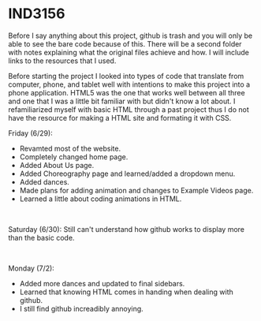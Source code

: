 # IND3156
Before I say anything about this project, github is trash and you will only be able to see the bare code because of this. There will be a second folder with notes explaining what the original files achieve and how. I will include links to the resources that I used.

Before starting the project I looked into types of code that translate from computer, phone, and tablet well with intentions to make this project into a phone application. HTML5 was the one that works well between all three and one that I was a little bit familiar with but didn't know a lot about. I refamiliarized myself with basic HTML through a past project thus I do not have the resource for making a HTML site and formating it with CSS. 

Friday (6/29): 
<ul>
	<li>Revamted most of the website.</li>
	<li>Completely changed home page.</li>
	<li>Added About Us page.</li>
	<li>Added Choreography page and learned/added a dropdown menu.</li>
	<li>Added dances.</li>
	<li>Made plans for adding animation and changes to Example Videos page.</li>
	<li>Learned a little about coding animations in HTML.</li>
</ul>			
<p>&emsp;</p>
Saturday (6/30): Still can't understand how github works to display more than the basic code.
<p>&emsp;</p>
Monday (7/2): 
<ul>
	<li>Added more dances and updated to final sidebars.</li>
	<li>Learned that knowing HTML comes in handing when dealing with github.</li>
	<li>I still find github increadibly annoying.</li>
</ul>
